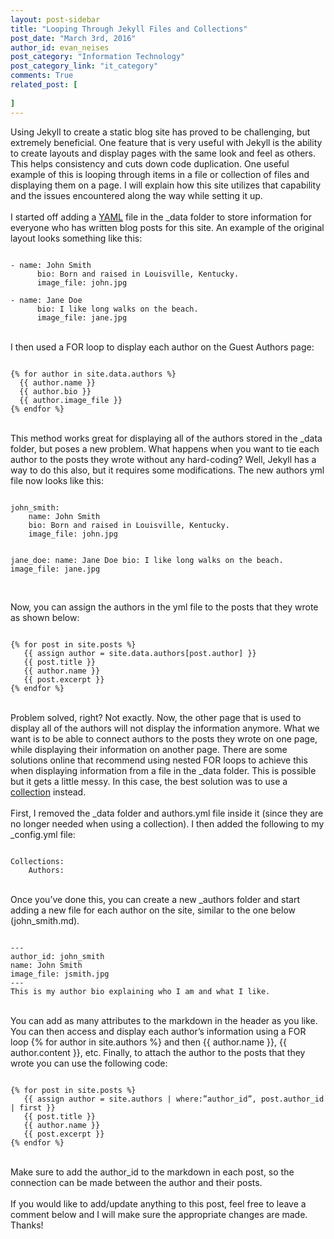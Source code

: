 ```yaml
---
layout: post-sidebar
title: "Looping Through Jekyll Files and Collections"
post_date: "March 3rd, 2016"
author_id: evan_neises
post_category: "Information Technology"
post_category_link: "it_category"
comments: True
related_post: [
	
]
---
```

Using Jekyll to create a static blog site has proved to be challenging, but extremely beneficial. One feature that is very useful with Jekyll is the ability to create layouts and display pages with the same look and feel as others.<!--endpreview--> This helps consistency and cuts down code duplication. One useful example of this is looping through items in a file or collection of files and displaying them on a page. I will explain how this site utilizes that capability and the issues encountered along the way while setting it up.
<br><br>
I started off adding a <a href="http://yaml.org/">YAML</a> file in the _data folder to store information for everyone who has written blog posts for this site. An example of the original layout looks something like this: <br>
<pre><code>
- name: John Smith
	  bio: Born and raised in Louisville, Kentucky.
	  image_file: john.jpg

- name: Jane Doe
	  bio: I like long walks on the beach.
	  image_file: jane.jpg
</code></pre>
<br>
I then used a FOR loop to display each author on the Guest Authors page:<br>
<pre><code>
&#123;&#37; for author in site.data.authors &#37;&#125;
  &#123;&#123; author.name &#125;&#125;
  &#123;&#123; author.bio &#125;&#125;
  &#123;&#123; author.image_file &#125;&#125;
&#123;&#37; endfor &#37;&#125;
</code></pre>
<br>
This method works great for displaying all of the authors stored in the _data folder, but poses a new problem. What happens when you want to tie each author to the posts they wrote without any hard-coding? Well, Jekyll has a way to do this also, but it requires some modifications. The new authors yml file now looks like this: <br>
<pre><code>
john_smith:
 	name: John Smith
	bio: Born and raised in Louisville, Kentucky.
 	image_file: john.jpg

jane_doe:
	name: Jane Doe
	bio: I like long walks on the beach.
	image_file: jane.jpg
</code></pre>
<br>
Now, you can assign the authors in the yml file to the posts that they wrote as shown below:<br>
<pre><code>
&#123;&#37; for post in site.posts &#37;&#125;
   &#123;&#123; assign author = site.data.authors[post.author] }}
   &#123;&#123; post.title &#125;&#125;
   &#123;&#123; author.name &#125;&#125;
   &#123;&#123; post.excerpt &#125;&#125;
&#123;&#37; endfor &#37;&#125;
</code></pre>
<br>
Problem solved, right? Not exactly. Now, the other page that is used to display all of the authors will not display the information anymore. What we want is to be able to connect authors to the posts they wrote on one page, while displaying their information on another page. There are some solutions online that recommend using nested FOR loops to achieve this when displaying information from a file in the _data folder. This is possible but it gets a little messy. In this case, the best solution was to use a <a href="https://jekyllrb.com/docs/collections/">collection</a> instead.
<br><br>
First, I removed the _data folder and authors.yml file inside it (since they are no longer needed when using a collection). I then added the following to my _config.yml file:<br>
<pre><code>
Collections:
	Authors:
</code></pre>
<br>
Once you’ve done this, you can create a new _authors folder and start adding a new file for each author on the site, similar to the one below (john_smith.md).<br>
<pre><code>
---
author_id: john_smith
name: John Smith
image_file: jsmith.jpg
---
This is my author bio explaining who I am and what I like.
</code></pre>
<br>
You can add as many attributes to the markdown in the header as you like. You can then access and display each author’s information using a FOR loop &#123;&#37; for author in site.authors &#37;&#125; and then &#123;&#123; author.name &#125;&#125;, &#123;&#123; author.content &#125;&#125;, etc. Finally, to attach the author to the posts that they wrote you can use the following code:<br>
<pre><code>
&#123;&#37; for post in site.posts &#37;&#125;
   &#123;&#123; assign author = site.authors | where:”author_id”, post.author_id | first }}
   &#123;&#123; post.title &#125;&#125;
   &#123;&#123; author.name &#125;&#125;
   &#123;&#123; post.excerpt &#125;&#125;
&#123;&#37; endfor &#37;&#125;
</code></pre>
<br>
Make sure to add the author_id to the markdown in each post, so the connection can be made between the author and their posts.
<br><br>
If you would like to add/update anything to this post, feel free to leave a comment below and I will make sure the appropriate changes are made. Thanks!
